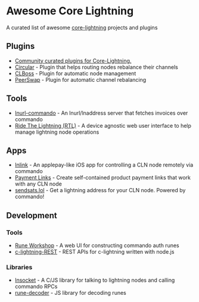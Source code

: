 
# Awesome Core Lightning

A curated list of awesome [core-lightning][cln] projects and plugins

## Plugins

* [Community curated plugins for Core-Lightning.][lightningd-plugins]
* [Circular][circular] - Plugin that helps routing nodes rebalance their channels
* [CLBoss][clboss] - Plugin for automatic node management 
* [PeerSwap][peerswap] - Plugin for automatic channel rebalancing 

## Tools

* [lnurl-commando][lnurl-commando] - An lnurl/lnaddress server that fetches invoices over commando
* [Ride The Lightning (RTL)][rtl] - A device agnostic web user interface to help manage lightning node operations

## Apps

* [lnlink][lnlink] - An applepay-like iOS app for controlling a CLN node remotely via commando
* [Payment Links][payment-links] - Create self-contained product payment links that work with any CLN node
* [sendsats.lol][sendsats] - Get a lightning address for your CLN node. Powered by commando!

## Development

### Tools

* [Rune Workshop][rune-workshop] - A web UI for constructing commando auth runes
* [c-lightning-REST][cln-rest] - REST APIs for c-lightning written with node.js

### Libraries

* [lnsocket][lnsocket] - A C/JS library for talking to lightning nodes and calling commando RPCs
* [rune-decoder][rune-decoder] - JS library for decoding runes


[cln]: https://github.com/ElementsProject/lightning
[lnurl-commando]: https://github.com/jb55/lnurl-commando
[lnlink]: https://lnlink.app
[rune-decoder]: https://github.com/clams-tech/rune-decoder
[payment-links]: http://lnlink.org
[circular]: https://github.com/giovannizotta/circular
[cln-rest]: https://github.com/Ride-The-Lightning/c-lightning-REST
[lightningd-plugins]: https://github.com/lightningd/plugins
[lnsocket]: https://github.com/jb55/lnsocket
[rune-workshop]: https://jb55.com/runes
[sendsats]: https://sendsats.lol
[clboss]:https://github.com/ZmnSCPxj/clboss
[peerswap]:https://www.peerswap.dev
[rtl]:https://github.com/Ride-The-Lightning/RTL
